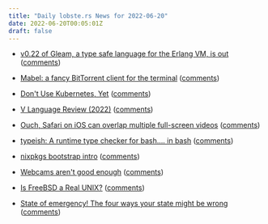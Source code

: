 ```yaml
---
title: "Daily lobste.rs News for 2022-06-20"
date: 2022-06-20T00:05:01Z
draft: false
---
```






- [v0.22 of Gleam, a type safe language for the Erlang VM, is out](https://gleam.run/news/gleam-v0.22-released/)
  ([comments](https://lobste.rs/s/mth53a/v0_22_gleam_type_safe_language_for_erlang))



- [Mabel: a fancy BitTorrent client for the terminal](https://github.com/smmr-software/mabel)
  ([comments](https://lobste.rs/s/sas6jh/mabel_fancy_bittorrent_client_for))



- [Don't Use Kubernetes, Yet](https://matt-rickard.com/dont-use-kubernetes-yet/)
  ([comments](https://lobste.rs/s/dohcbi/don_t_use_kubernetes_yet))



- [V Language Review (2022)](https://mawfig.github.io/2022/06/18/v-lang-in-2022.html)
  ([comments](https://lobste.rs/s/hfjlba/v_language_review_2022))



- [Ouch, Safari on iOS can overlap multiple full-screen videos](https://mmazzarolo.com/blog/2022-06-16-safari-on-ios-can-overlap-multiple-full-screen-videos/)
  ([comments](https://lobste.rs/s/atbkhc/ouch_safari_on_ios_can_overlap_multiple))



- [typeish: A runtime type checker for bash.... in bash](https://github.com/Mythra/typeish)
  ([comments](https://lobste.rs/s/jdj1ya/typeish_runtime_type_checker_for_bash))



- [nixpkgs bootstrap intro](http://trofi.github.io/posts/240-nixpkgs-bootstrap-intro.html)
  ([comments](https://lobste.rs/s/b2iekq/nixpkgs_bootstrap_intro))



- [Webcams aren't good enough](https://reincubate.com/support/how-to/why-are-webcams-bad/)
  ([comments](https://lobste.rs/s/fyy572/webcams_aren_t_good_enough))



- [Is FreeBSD a Real UNIX?](https://vermaden.wordpress.com/2022/06/19/is-freebsd-a-real-unix/)
  ([comments](https://lobste.rs/s/l9jyqf/is_freebsd_real_unix))



- [State of emergency! The four ways your state might be wrong](https://note89.github.io/state-of-emergency/)
  ([comments](https://lobste.rs/s/mjsz22/state_emergency_four_ways_your_state))



